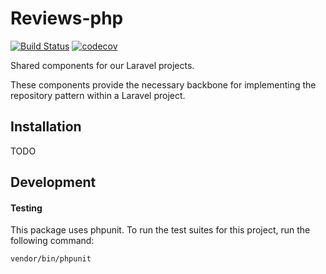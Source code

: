 # Reviews-php

[![Build Status](https://travis-ci.com/Pod-Point/laravel-shared.svg?token=73ppRJ3n2qFqCAyLsSAu&branch=master)](https://travis-ci.com/Pod-Point/laravel-shared)
[![codecov](https://codecov.io/gh/Pod-Point/laravel-shared/branch/master/graph/badge.svg?token=jvNATAzL1i)](https://codecov.io/gh/Pod-Point/laravel-shared)

Shared components for our Laravel projects. 

These components provide the necessary backbone for implementing the repository pattern within a Laravel project.


## Installation

TODO

## Development

#### Testing

This package uses phpunit. To run the test suites for this project, run the following command:
```bash
vendor/bin/phpunit
```
